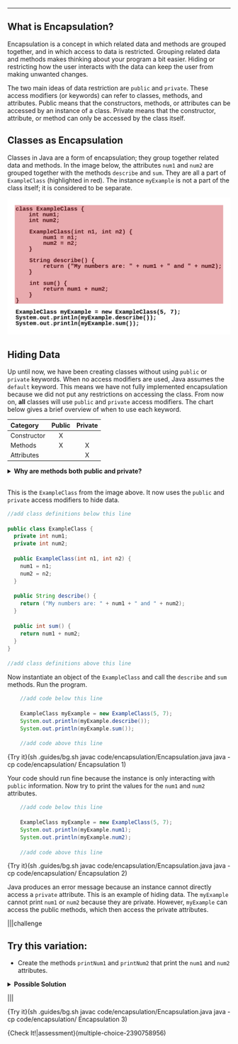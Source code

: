 ----------

## What is Encapsulation?

Encapsulation is a concept in which related data and methods are grouped together, and in which access to data is restricted. Grouping related data and methods makes thinking about your program a bit easier. Hiding or restricting how the user interacts with the data can keep the user from making unwanted changes. 

The two main ideas of data restriction are `public` and `private`. These access modifiers (or keywords) can refer to classes, methods, and attributes. Public means that the constructors, methods, or attributes can be accessed by an instance of a class. Private means that the constructor, attribute, or method can only be accessed by the class itself.

## Classes as Encapsulation

Classes in Java are a form of encapsulation; they group together related data and methods. In the image below, the attributes `num1` and `num2` are grouped together with the methods `describe` and `sum`. They are all a part of `ExampleClass` (highlighted in red). The instance `myExample` is not a part of the class itself; it is considered to be separate.

![Classes as Encapsulation](.guides/img/encapsulation/java-encapsulation.png)

## Hiding Data

Up until now, we have been creating classes without using `public` or `private` keywords. When no access modifiers are used, Java assumes the `default` keyword. This means we have not fully implemented encapsulation because we did not put any restrictions on accessing the class. From now on, **all** classes will use `public` and `private` access modifiers. The chart below gives a brief overview of when to use each keyword.

|Category   |Public|Private|
|:----------|:----:|:-----:|
|Constructor|X     |       |
|Methods    |X     |X      |
|Attributes |      |X      |

<details>
  <summary><strong>Why are methods both public and private?</strong></summary>
  In the pages that follow, you will see when making methods public is a good idea, and when keeping methods private is preferable. A well designed program will use a mix of public and private methods.
</details><br>

This is the `ExampleClass` from the image above. It now uses the `public` and `private` access modifiers to hide data.

```java
//add class definitions below this line
    
public class ExampleClass {
  private int num1;
  private int num2;

  public ExampleClass(int n1, int n2) {
    num1 = n1;
    num2 = n2;
  }

  public String describe() {
    return ("My numbers are: " + num1 + " and " + num2);
  }

  public int sum() {
    return num1 + num2;
  }
}
  
//add class definitions above this line
```

Now instantiate an object of the `ExampleClass` and call the `describe` and `sum` methods. Run the program.

```java
    //add code below this line

    ExampleClass myExample = new ExampleClass(5, 7);
    System.out.println(myExample.describe());
    System.out.println(myExample.sum());

    //add code above this line
```

{Try it}(sh .guides/bg.sh javac code/encapsulation/Encapsulation.java java -cp code/encapsulation/ Encapsulation 1)

Your code should run fine because the instance is only interacting with `public` information. Now try to print the values for the `num1` and `num2` attributes.

```java
    //add code below this line

    ExampleClass myExample = new ExampleClass(5, 7);
    System.out.println(myExample.num1);
    System.out.println(myExample.num2);

    //add code above this line
```

{Try it}(sh .guides/bg.sh javac code/encapsulation/Encapsulation.java java -cp code/encapsulation/ Encapsulation 2)

Java produces an error message because an instance cannot directly access a `private` attribute. This is an example of hiding data. The `myExample` cannot print `num1` or `num2` because they are private. However, `myExample` can access the public methods, which then access the private attributes.

|||challenge
## Try this variation:
* Create the methods `printNum1` and `printNum2` that print the `num1` and `num2` attributes.

<details>
  <summary><strong>Possible Solution</strong></summary>
  
  ```java
    public void printNum1() {
     System.out.println(num1);
    }
  
    public void printNum2() {
      System.out.println(num2);
    }
  ```
  
</details>

|||

{Try it}(sh .guides/bg.sh javac code/encapsulation/Encapsulation.java java -cp code/encapsulation/ Encapsulation 3)

{Check It!|assessment}(multiple-choice-2390758956)
